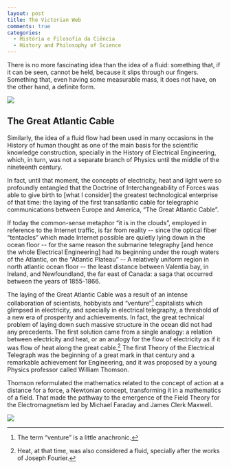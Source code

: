 ```yaml
---
layout: post
title: The Victorian Web
comments: true
categories:
  - História e Filosofia da Ciência
  - History and Philosophy of Science
---
```

There is no more fascinating idea than the idea of a fluid: something that, if it can be seen, cannot be held, because it slips through our fingers. Something that, even having some measurable mass, it does not have, on the other hand, a definite form.

![](https://otelegrafo.com/images/atlantic-cable-1866.png)

## The Great Atlantic Cable

Similarly, the idea of a fluid flow had been used in many occasions in the History of human thought as one of the main basis for the scientific knowledge construction, specially in the History of Electrical Engineering, which, in turn, was not a separate branch of Physics until the middle of the nineteenth century.

In fact, until that moment, the concepts of electricity, heat and light were so profoundly entangled that the Doctrine of Interchangeability of Forces was able to give birth to [what I consider] the greatest technological enterprise of that time: the laying of the first transatlantic cable for telegraphic communications between Europe and America, “The Great Atlantic Cable”.

If today the common-sense metaphor “it is in the clouds”, employed in reference to the Internet traffic, is far from reality -- since the optical fiber “tentacles” which made Internet possible are quietly lying down in the ocean floor -- for the same reason the submarine telegraphy [and hence the whole Electrical Engineering] had its beginning under the rough waters of the Atlantic, on the “Atlantic Plateau” -- A relatively uniform region in north atlantic ocean floor --  the least distance between Valentia bay, in Ireland, and Newfoundland, the far east of Canada: a saga that occurred between the years of 1855-1866.

The laying of the Great Atlantic Cable was a result of an intense collaboration of scientists, hobbyists and “venture”[^1] capitalists which glimpsed in electricity, and specially in electrical telegraphy, a threshold of a new era of prosperity and achievements. In fact, the great technical problem of laying down such massive structure in the ocean did not had any precedents. The first solution came from a single analogy: a relation between electricity and heat, or an analogy for the flow of electricity as if it was flow of heat along the great cable.[^2] The first Theory of the Electrical Telegraph was the beginning of a great mark in that century and a remarkable achievement for Engineering, and it was proposed by a young Physics professor called William Thomson.

[^2]: Heat, at that time, was also considered a fluid, specially after the works of Joseph Fourier.

[^1]: The term “venture” is a little anachronic.

Thomson reformulated the mathematics related to the concept of action at a distance for a force, a Newtonian concept, transforming it in a mathematics of a field. That made the pathway to the emergence of the Field Theory for the Electromagnetism led by Michael Faraday and James Clerk Maxwell.

![](https://otelegrafo.com/images/victorian-web.png)
